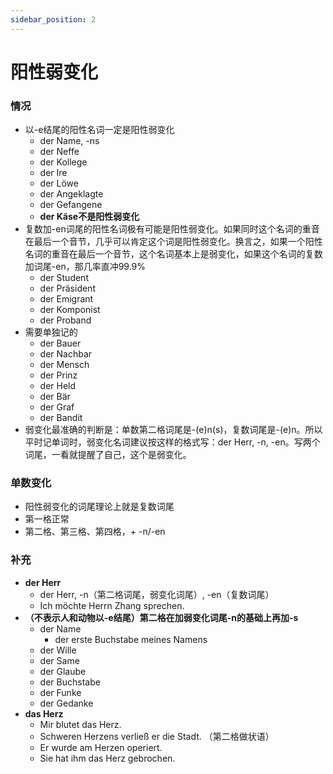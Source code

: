 ```yaml
---
sidebar_position: 2
---
```


# 阳性弱变化

### 情况

* 以-e结尾的阳性名词一定是阳性弱变化
  * der Name, -ns
  * der Neffe
  * der Kollege
  * der Ire
  * der Löwe
  * der Angeklagte
  * der Gefangene
  * **der Käse不是阳性弱变化**
* 复数加-en词尾的阳性名词极有可能是阳性弱变化。如果同时这个名词的重音在最后一个音节，几乎可以肯定这个词是阳性弱变化。换言之，如果一个阳性名词的重音在最后一个音节，这个名词基本上是弱变化，如果这个名词的复数加词尾-en，那几率直冲99.9%
  * der Student
  * der Präsident
  * der Emigrant
  * der Komponist
  * der Proband
* 需要单独记的
  * der Bauer
  * der Nachbar
  * der Mensch
  * der Prinz
  * der Held
  * der Bär
  * der Graf
  * der Bandit
* 弱变化最准确的判断是：单数第二格词尾是-(e)n(s)，复数词尾是-(e)n。所以平时记单词时，弱变化名词建议按这样的格式写：der Herr, -n, -en。写两个词尾，一看就提醒了自己，这个是弱变化。

### 单数变化

* 阳性弱变化的词尾理论上就是复数词尾
* 第一格正常
* 第二格、第三格、第四格，+ -n/-en

### 补充

* **der Herr**
  * der Herr, -n（第二格词尾，弱变化词尾）, -en（复数词尾）
  * Ich möchte Herrn Zhang sprechen.
* **（不表示人和动物以-e结尾）第二格在加弱变化词尾-n的基础上再加-s**
  * der Name
    * der erste Buchstabe meines Namens
  * der Wille
  * der Same
  * der Glaube
  * der Buchstabe
  * der Funke
  * der Gedanke
* **das Herz**
  * Mir blutet das Herz.
  * Schweren Herzens verließ er die Stadt. （第二格做状语）
  * Er wurde am Herzen operiert.
  * Sie hat ihm das Herz gebrochen.

